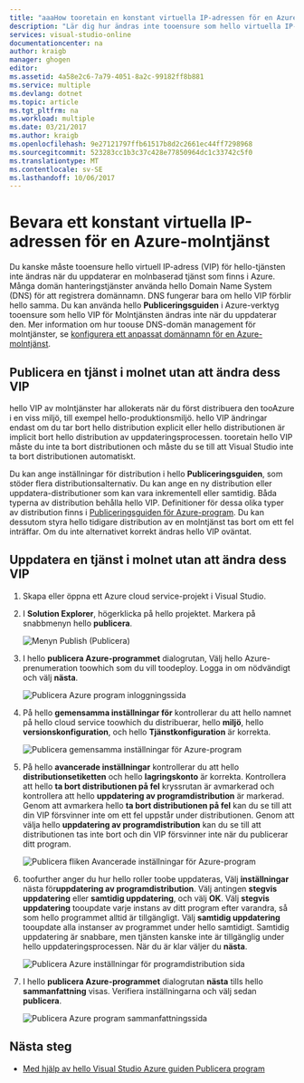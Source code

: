 ```yaml
---
title: "aaaHow tooretain en konstant virtuella IP-adressen för en Azure-molntjänst | Microsoft Docs"
description: "Lär dig hur ändras inte tooensure som hello virtuella IP-adressen (VIP) för Azure-Molntjänsten."
services: visual-studio-online
documentationcenter: na
author: kraigb
manager: ghogen
editor: 
ms.assetid: 4a58e2c6-7a79-4051-8a2c-99182ff8b881
ms.service: multiple
ms.devlang: dotnet
ms.topic: article
ms.tgt_pltfrm: na
ms.workload: multiple
ms.date: 03/21/2017
ms.author: kraigb
ms.openlocfilehash: 9e27121797ffb61517b8d2c2661ec44ff7298968
ms.sourcegitcommit: 523283cc1b3c37c428e77850964dc1c33742c5f0
ms.translationtype: MT
ms.contentlocale: sv-SE
ms.lasthandoff: 10/06/2017
---
```

# <a name="retain-a-constant-virtual-ip-address-for-an-azure-cloud-service"></a>Bevara ett konstant virtuella IP-adressen för en Azure-molntjänst
Du kanske måste tooensure hello virtuell IP-adress (VIP) för hello-tjänsten inte ändras när du uppdaterar en molnbaserad tjänst som finns i Azure. Många domän hanteringstjänster använda hello Domain Name System (DNS) för att registrera domännamn. DNS fungerar bara om hello VIP förblir hello samma. Du kan använda hello **Publiceringsguiden** i Azure-verktyg tooensure som hello VIP för Molntjänsten ändras inte när du uppdaterar den. Mer information om hur toouse DNS-domän management för molntjänster, se [konfigurera ett anpassat domännamn för en Azure-molntjänst](cloud-services/cloud-services-custom-domain-name.md).

## <a name="publish-a-cloud-service-without-changing-its-vip"></a>Publicera en tjänst i molnet utan att ändra dess VIP
hello VIP av molntjänster har allokerats när du först distribuera den tooAzure i en viss miljö, till exempel hello-produktionsmiljö. hello VIP ändringar endast om du tar bort hello distribution explicit eller hello distributionen är implicit bort hello distribution av uppdateringsprocessen. tooretain hello VIP måste du inte ta bort distributionen och måste du se till att Visual Studio inte ta bort distributionen automatiskt. 

Du kan ange inställningar för distribution i hello **Publiceringsguiden**, som stöder flera distributionsalternativ. Du kan ange en ny distribution eller uppdatera-distributioner som kan vara inkrementell eller samtidig. Båda typerna av distribution behålla hello VIP. Definitioner för dessa olika typer av distribution finns i [Publiceringsguiden för Azure-program](vs-azure-tools-publish-azure-application-wizard.md). Du kan dessutom styra hello tidigare distribution av en molntjänst tas bort om ett fel inträffar. Om du inte alternativet korrekt ändras hello VIP oväntat.

## <a name="update-a-cloud-service-without-changing-its-vip"></a>Uppdatera en tjänst i molnet utan att ändra dess VIP
1. Skapa eller öppna ett Azure cloud service-projekt i Visual Studio. 

2. I **Solution Explorer**, högerklicka på hello projektet. Markera på snabbmenyn hello **publicera**.

    ![Menyn Publish (Publicera)](./media/vs-azure-tools-cloud-service-retain-a-constant-virtual-ip-address/solution-explorer-publish-menu.png)

3. I hello **publicera Azure-programmet** dialogrutan, Välj hello Azure-prenumeration toowhich som du vill toodeploy. Logga in om nödvändigt och välj **nästa**.

    ![Publicera Azure program inloggningssida](./media/vs-azure-tools-cloud-service-retain-a-constant-virtual-ip-address/azure-publish-signin.png)

4. På hello **gemensamma inställningar för** kontrollerar du att hello namnet på hello cloud service toowhich du distribuerar, hello **miljö**, hello **versionskonfiguration**, och hello **Tjänstkonfiguration** är korrekta.

    ![Publicera gemensamma inställningar för Azure-program](./media/vs-azure-tools-cloud-service-retain-a-constant-virtual-ip-address/azure-publish-common-settings.png)

5. På hello **avancerade inställningar** kontrollerar du att hello **distributionsetiketten** och hello **lagringskonto** är korrekta. Kontrollera att hello **ta bort distributionen på fel** kryssrutan är avmarkerad och kontrollera att hello **uppdatering av programdistribution** är markerad. Genom att avmarkera hello **ta bort distributionen på fel** kan du se till att din VIP försvinner inte om ett fel uppstår under distributionen. Genom att välja hello **uppdatering av programdistribution** kan du se till att distributionen tas inte bort och din VIP försvinner inte när du publicerar ditt program. 

    ![Publicera fliken Avancerade inställningar för Azure-program](./media/vs-azure-tools-cloud-service-retain-a-constant-virtual-ip-address/azure-publish-advanced-settings.png)

6. toofurther anger du hur hello roller toobe uppdateras, Välj **inställningar** nästa för**uppdatering av programdistribution**. Välj antingen **stegvis uppdatering** eller **samtidig uppdatering**, och välj **OK**. Välj **stegvis uppdatering** tooupdate varje instans av ditt program efter varandra, så som hello programmet alltid är tillgängligt. Välj **samtidig uppdatering** tooupdate alla instanser av programmet under hello samtidigt. Samtidig uppdatering är snabbare, men tjänsten kanske inte är tillgänglig under hello uppdateringsprocessen. När du är klar väljer du **nästa**.

    ![Publicera Azure inställningar för programdistribution sida](./media/vs-azure-tools-cloud-service-retain-a-constant-virtual-ip-address/azure-publish-deployment-update-settings.png)

7. I hello **publicera Azure-programmet** dialogrutan **nästa** tills hello **sammanfattning** visas. Verifiera inställningarna och välj sedan **publicera**.
   
    ![Publicera Azure program sammanfattningssida](./media/vs-azure-tools-cloud-service-retain-a-constant-virtual-ip-address/azure-publish-summary.png)

## <a name="next-steps"></a>Nästa steg
- [Med hjälp av hello Visual Studio Azure guiden Publicera program](vs-azure-tools-publish-azure-application-wizard.md)

